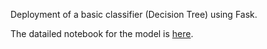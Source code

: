 Deployment of a basic classifier (Decision Tree) using Fask.

The datailed notebook for the model is [here](https://github.com/jnserna/titanic-basic-practice). 
